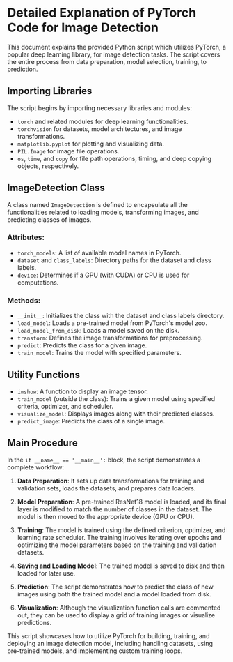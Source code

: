 # Detailed Explanation of PyTorch Code for Image Detection

This document explains the provided Python script which utilizes PyTorch, a popular deep learning library, for image detection tasks. The script covers the entire process from data preparation, model selection, training, to prediction.

## Importing Libraries

The script begins by importing necessary libraries and modules:

- `torch` and related modules for deep learning functionalities.
- `torchvision` for datasets, model architectures, and image transformations.
- `matplotlib.pyplot` for plotting and visualizing data.
- `PIL.Image` for image file operations.
- `os`, `time`, and `copy` for file path operations, timing, and deep copying objects, respectively.

## ImageDetection Class

A class named `ImageDetection` is defined to encapsulate all the functionalities related to loading models, transforming images, and predicting classes of images.

### Attributes:

- `torch_models`: A list of available model names in PyTorch.
- `dataset` and `class_labels`: Directory paths for the dataset and class labels.
- `device`: Determines if a GPU (with CUDA) or CPU is used for computations.

### Methods:

- `__init__`: Initializes the class with the dataset and class labels directory.
- `load_model`: Loads a pre-trained model from PyTorch's model zoo.
- `load_model_from_disk`: Loads a model saved on the disk.
- `transform`: Defines the image transformations for preprocessing.
- `predict`: Predicts the class for a given image.
- `train_model`: Trains the model with specified parameters.

## Utility Functions

- `imshow`: A function to display an image tensor.
- `train_model` (outside the class): Trains a given model using specified criteria, optimizer, and scheduler.
- `visualize_model`: Displays images along with their predicted classes.
- `predict_image`: Predicts the class of a single image.

## Main Procedure

In the `if __name__ == '__main__':` block, the script demonstrates a complete workflow:

1. **Data Preparation**: It sets up data transformations for training and validation sets, loads the datasets, and prepares data loaders.

2. **Model Preparation**: A pre-trained ResNet18 model is loaded, and its final layer is modified to match the number of classes in the dataset. The model is then moved to the appropriate device (GPU or CPU).

3. **Training**: The model is trained using the defined criterion, optimizer, and learning rate scheduler. The training involves iterating over epochs and optimizing the model parameters based on the training and validation datasets.

4. **Saving and Loading Model**: The trained model is saved to disk and then loaded for later use.

5. **Prediction**: The script demonstrates how to predict the class of new images using both the trained model and a model loaded from disk.

6. **Visualization**: Although the visualization function calls are commented out, they can be used to display a grid of training images or visualize predictions.

This script showcases how to utilize PyTorch for building, training, and deploying an image detection model, including handling datasets, using pre-trained models, and implementing custom training loops.